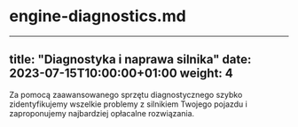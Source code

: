 # engine-diagnostics.md
---
title: "Diagnostyka i naprawa silnika"
date: 2023-07-15T10:00:00+01:00
weight: 4
---

Za pomocą zaawansowanego sprzętu diagnostycznego szybko zidentyfikujemy wszelkie problemy z silnikiem Twojego pojazdu i zaproponujemy najbardziej opłacalne rozwiązania.